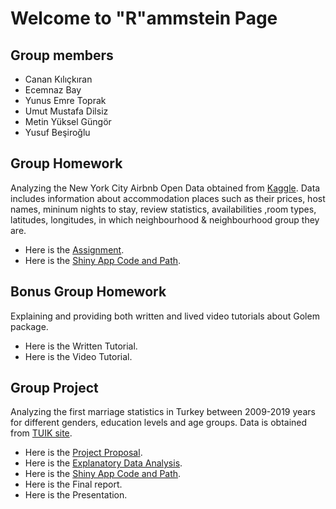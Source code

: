 # Welcome to "R"ammstein Page

## Group members
* Canan Kılıçkıran
* Ecemnaz Bay
* Yunus Emre Toprak
* Umut Mustafa Dilsiz
* Metin Yüksel Güngör
* Yusuf Beşiroğlu

## Group Homework
Analyzing the New York City Airbnb Open Data obtained from [Kaggle](https://www.kaggle.com/dgomonov/new-york-city-airbnb-open-data).
Data includes information about accommodation places such as their prices, host names, mininum nights to stay, review statistics, availabilities ,room types, latitudes, longitudes, in which neighbourhood & neighbourhood group they are. 

* Here is the [Assignment](https://pjournal.github.io/boun01g-r-ammstein/GroupAssignment.html).
* Here is the [Shiny App Code and Path](https://pjournal.github.io/boun01g-r-ammstein/ShinyCodeReport.html).

## Bonus Group Homework
Explaining and providing both written and lived video tutorials about Golem package.

* Here is the Written Tutorial.
* Here is the Video Tutorial.

## Group Project
Analyzing the first marriage statistics in Turkey between 2009-2019 years for different genders, education levels and age groups.
Data is obtained from [TUIK site](https://biruni.tuik.gov.tr/medas/?kn=112&locale=tr).

* Here is the [Project Proposal](https://pjournal.github.io/boun01g-r-ammstein/Project-Proposal.html).
* Here is the [Explanatory Data Analysis](https://pjournal.github.io/boun01g-r-ammstein/Project_Faz1.html).
* Here is the [Shiny App Code and Path](https://pjournal.github.io/boun01g-r-ammstein/Project_ShinyCodeReport.html).
* Here is the Final report.
* Here is the Presentation.

 
